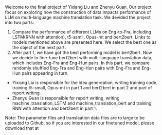 Welcome to the final project of Yixiang Liu and Zhenyu Guan. Our project focus on exploring how the construction of data impacts performance of LLM on
multi-language machine translation task. We devided the project into two parts: 
1. Compare the performance of different LLMs on Eng-to-Fra, including LSTM(RNN with attention), t5-samll, Opus-mt and bert2bert. Links to models mentioned
above are presented here. We select the best one as the object of the next part.
2. After part 1, we have got the best performing model is bert2bert. Now we decide to fine-tune bert2bert with multi-language translation data, which includes
Eng-Fra and Eng-Hun pairs. In this part, we compare randomly shuffled Eng-Fra and Eng-Hun pairs with Eng-Fra and Eng-Hun pairs appearing in turn.

+ Yixiang Liu is responsible for the idea genereation, writing training code, training t5-small, Opus-mt in part 1 and bert2bert in part 2 and part of report writing.
+ Zhenyu Guan is responsible for report writing, writing machine_translation_LSTM and machine_translation_bert and training RNN with attention and bert2bert in part 1.

Note: The parameter files and translaation data files are to large to be uploaded to Github, so if you are interested in our finetuned model, please download that at 
